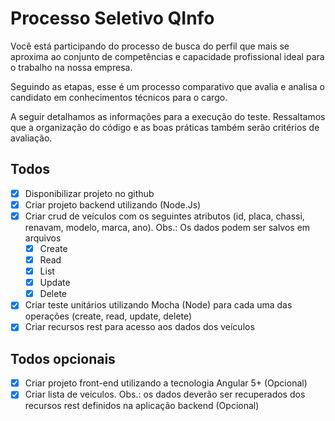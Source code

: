 # Processo Seletivo QInfo

Você está participando do processo de busca do perfil que mais se aproxima ao conjunto de competências e capacidade profissional ideal para o trabalho na nossa empresa.

Seguindo as etapas, esse é um processo comparativo que avalia e analisa o candidato em conhecimentos técnicos para o cargo.

A seguir detalhamos as informações para a execução  do teste. Ressaltamos que a organização do código e as boas práticas também serão critérios de avaliação.

## Todos

- [x] Disponibilizar projeto no github
- [x] Criar projeto backend utilizando (Node.Js)
- [x] Criar crud de veículos com os seguintes atributos (id, placa, chassi, renavam, modelo, marca, ano). Obs.: Os dados podem ser salvos em arquivos
	- [x] Create
	- [x] Read
	- [x] List
	- [x] Update
	- [x] Delete
- [x] Criar teste unitários utilizando Mocha (Node) para cada uma das operações (create, read, update, delete)
- [x] Criar recursos rest para acesso aos dados dos veículos

## Todos opcionais

- [x] Criar projeto front-end utilizando a tecnologia Angular 5+ (Opcional)
- [x] Criar lista de veiculos. Obs.: os dados deverão ser recuperados dos recursos rest definidos na aplicação backend (Opcional)

